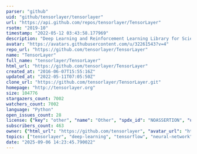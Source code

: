 ```yaml
---
parser: "github"
uid: "github/tensorlayer/tensorlayer"
url: "https://api.github.com/repos/tensorlayer/TensorLayer"
rsotm: "2019-10"
timestamp: "2022-05-12 03:43:58.177969"
description: "Deep Learning and Reinforcement Learning Library for Scientists and Engineers "
avatar: "https://avatars.githubusercontent.com/u/32261543?v=4"
repo_url: "https://github.com/tensorlayer/TensorLayer"
name: "TensorLayer"
full_name: "tensorlayer/TensorLayer"
html_url: "https://github.com/tensorlayer/TensorLayer"
created_at: "2016-06-07T15:55:16Z"
updated_at: "2022-05-11T07:05:50Z"
clone_url: "https://github.com/tensorlayer/TensorLayer.git"
homepage: "http://tensorlayer.org"
size: 104776
stargazers_count: 7002
watchers_count: 7002
language: "Python"
open_issues_count: 28
license: {"key": "other", "name": "Other", "spdx_id": "NOASSERTION", "url": null, "node_id": "MDc6TGljZW5zZTA="}
subscribers_count: 463
owner: {"html_url": "https://github.com/tensorlayer", "avatar_url": "https://avatars.githubusercontent.com/u/32261543?v=4", "login": "tensorlayer", "type": "Organization"}
topics: ["tensorlayer", "deep-learning", "tensorflow", "neural-network", "reinforcement-learning", "artificial-intelligence", "gan", "a3c", "tensorflow-tutorials", "dqn", "object-detection", "chatbot", "python", "tensorflow-tutorial", "imagenet", "google"]
date: "2025-09-06 14:23:45.790022"
---
```

